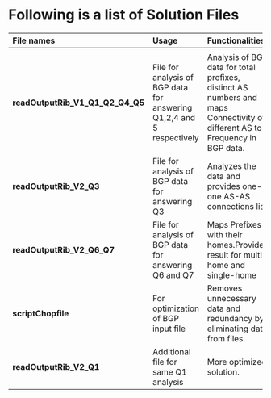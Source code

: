 # Following is a list of Solution Files #


| File names | Usage| Functionalities |
|:-----------|:-----|:----------------|
|            |      |                 |
|**readOutputRib\_V1\_Q1\_Q2\_Q4\_Q5**|	File for analysis of BGP data for answering Q1,2,4 and 5 respectively	|Analysis of BGP data for total prefixes, distinct AS numbers and maps Connectivity of different AS to Frequency in BGP data.|
|**readOutputRib\_V2\_Q3**|	File for analysis of BGP data for answering Q3|	Analyzes the data and provides one-one AS-AS connections list|
|**readOutputRib\_V2\_Q6\_Q7**|	File for analysis of BGP data for answering Q6 and Q7 |	Maps Prefixes with their homes.Provides result for multi-home and single-home|
|**scriptChopfile**|	For optimization of BGP input file |	Removes unnecessary data and redundancy by eliminating data from files. |
|**readOutputRib\_V2\_Q1**	|Additional file for same Q1 analysis|	More optimized solution.|


